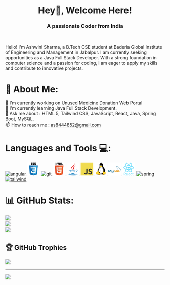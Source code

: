 <h1 align="center">Hey👋, Welcome Here!</h1>
<h3 align="center">A passionate Coder from India</h3>
<br/>
<p>Hello! I'm Ashwini Sharma, a B.Tech CSE student at Baderia Global Institute of Engineering and Management in Jabalpur. I am currently seeking opportunities as a Java Full Stack Developer. With a strong foundation in computer science and a passion for coding, I am eager to apply my skills and contribute to innovative projects. </p> 

# 💫 About Me:
🔭 I'm currently working on Unused Medicine Donation Web Portal<br>🌱 I'm currently learning Java Full Stack Development.<br>💭 Ask me about : HTML 5, Tailwind CSS, JavaScript, React, Java, Spring Boot, MySQL.<br>📫 How to reach me : as8444852@gmail.com


<h1 align="left">Languages and Tools 💻:</h1>
<p align="left"> <a href="https://angular.io" target="_blank" rel="noreferrer"> <img src="https://angular.io/assets/images/logos/angular/angular.svg" alt="angular" width="40" height="40"/> </a> <a href="https://www.w3schools.com/css/" target="_blank" rel="noreferrer"> <img src="https://raw.githubusercontent.com/devicons/devicon/master/icons/css3/css3-original-wordmark.svg" alt="css3" width="40" height="40"/> </a> <a href="https://git-scm.com/" target="_blank" rel="noreferrer"> <img src="https://www.vectorlogo.zone/logos/git-scm/git-scm-icon.svg" alt="git" width="40" height="40"/> </a> <a href="https://www.w3.org/html/" target="_blank" rel="noreferrer"> <img src="https://raw.githubusercontent.com/devicons/devicon/master/icons/html5/html5-original-wordmark.svg" alt="html5" width="40" height="40"/> </a> <a href="https://www.java.com" target="_blank" rel="noreferrer"> <img src="https://raw.githubusercontent.com/devicons/devicon/master/icons/java/java-original.svg" alt="java" width="40" height="40"/> </a> <a href="https://developer.mozilla.org/en-US/docs/Web/JavaScript" target="_blank" rel="noreferrer"> <img src="https://raw.githubusercontent.com/devicons/devicon/master/icons/javascript/javascript-original.svg" alt="javascript" width="40" height="40"/> </a> <a href="https://www.linux.org/" target="_blank" rel="noreferrer"> <img src="https://raw.githubusercontent.com/devicons/devicon/master/icons/linux/linux-original.svg" alt="linux" width="40" height="40"/> </a> <a href="https://www.mysql.com/" target="_blank" rel="noreferrer"> <img src="https://raw.githubusercontent.com/devicons/devicon/master/icons/mysql/mysql-original-wordmark.svg" alt="mysql" width="40" height="40"/> </a> <a href="https://reactjs.org/" target="_blank" rel="noreferrer"> <img src="https://raw.githubusercontent.com/devicons/devicon/master/icons/react/react-original-wordmark.svg" alt="react" width="40" height="40"/> </a> <a href="https://spring.io/" target="_blank" rel="noreferrer"> <img src="https://www.vectorlogo.zone/logos/springio/springio-icon.svg" alt="spring" width="40" height="40"/> </a> <a href="https://tailwindcss.com/" target="_blank" rel="noreferrer"> <img src="https://www.vectorlogo.zone/logos/tailwindcss/tailwindcss-icon.svg" alt="tailwind" width="40" height="40"/> </a> </p>

# 📊 GitHub Stats:
![](https://github-readme-stats.vercel.app/api?username=ashwinisharma-17&theme=dark&hide_border=false&include_all_commits=false&count_private=false)<br/>
![](https://github-readme-streak-stats.herokuapp.com/?user=ashwinisharma-17&theme=dark&hide_border=false)<br/>
![](https://github-readme-stats.vercel.app/api/top-langs/?username=ashwinisharma-17&theme=dark&hide_border=false&include_all_commits=false&count_private=false&layout=compact)

## 🏆 GitHub Trophies
![](https://github-profile-trophy.vercel.app/?username=ashwinisharma-17&theme=gruvbox&no-frame=false&no-bg=true&margin-w=4)

---
[![](https://visitcount.itsvg.in/api?id=ashwinisharma-17&icon=1&color=0)](https://visitcount.itsvg.in)

<!-- Proudly created with GPRM ( https://gprm.itsvg.in ) -->
